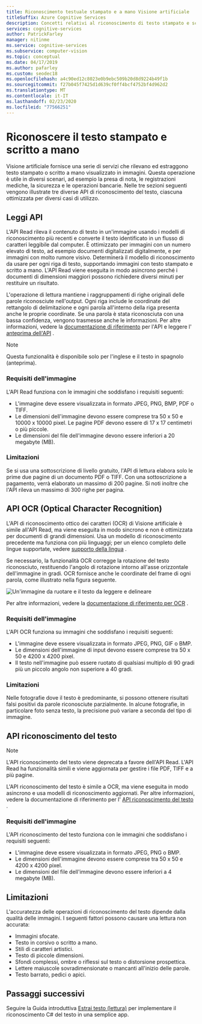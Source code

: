 ```yaml
---
title: Riconoscimento testuale stampato e a mano Visione artificiale
titleSuffix: Azure Cognitive Services
description: Concetti relativi al riconoscimento di testo stampato e scritto a mano presente nelle immagini tramite l'API Visione artificiale.
services: cognitive-services
author: PatrickFarley
manager: nitinme
ms.service: cognitive-services
ms.subservice: computer-vision
ms.topic: conceptual
ms.date: 04/17/2019
ms.author: pafarley
ms.custom: seodec18
ms.openlocfilehash: a4c90ed12c8023e0b9ebc509b20d8d9224b49f1b
ms.sourcegitcommit: f27b045f7425d1d639cf0ff4bcf4752bf4d962d2
ms.translationtype: MT
ms.contentlocale: it-IT
ms.lasthandoff: 02/23/2020
ms.locfileid: "77566251"
---
```

# <a name="recognize-printed-and-handwritten-text"></a>Riconoscere il testo stampato e scritto a mano

Visione artificiale fornisce una serie di servizi che rilevano ed estraggono testo stampato o scritto a mano visualizzato in immagini. Questa operazione è utile in diversi scenari, ad esempio la presa di nota, le registrazioni mediche, la sicurezza e le operazioni bancarie. Nelle tre sezioni seguenti vengono illustrate tre diverse API di riconoscimento del testo, ciascuna ottimizzata per diversi casi di utilizzo.

## <a name="read-api"></a>Leggi API

L'API Read rileva il contenuto di testo in un'immagine usando i modelli di riconoscimento più recenti e converte il testo identificato in un flusso di caratteri leggibile dal computer. È ottimizzato per immagini con un numero elevato di testo, ad esempio documenti digitalizzati digitalmente, e per immagini con molto rumore visivo. Determinerà il modello di riconoscimento da usare per ogni riga di testo, supportando immagini con testo stampato e scritto a mano. L'API Read viene eseguita in modo asincrono perché i documenti di dimensioni maggiori possono richiedere diversi minuti per restituire un risultato.

L'operazione di lettura mantiene i raggruppamenti di righe originali delle parole riconosciute nell'output. Ogni riga include le coordinate del rettangolo di delimitazione e ogni parola all'interno della riga presenta anche le proprie coordinate. Se una parola è stata riconosciuta con una bassa confidenza, vengono trasmesse anche le informazioni. Per altre informazioni, vedere la [documentazione di riferimento](https://westus.dev.cognitive.microsoft.com/docs/services/5adf991815e1060e6355ad44/operations/2afb498089f74080d7ef85eb) per l'API e leggere l' [anteprima dell'API](https://go.microsoft.com/fwlink/?linkid=2118322) .

> [!NOTE]
> Questa funzionalità è disponibile solo per l'inglese e il testo in spagnolo (anteprima).

### <a name="image-requirements"></a>Requisiti dell'immagine

L'API Read funziona con le immagini che soddisfano i requisiti seguenti:

- L'immagine deve essere visualizzata in formato JPEG, PNG, BMP, PDF o TIFF.
- Le dimensioni dell'immagine devono essere comprese tra 50 x 50 e 10000 x 10000 pixel. Le pagine PDF devono essere di 17 x 17 centimetri o più piccole.
- Le dimensioni del file dell'immagine devono essere inferiori a 20 megabyte (MB).

### <a name="limitations"></a>Limitazioni

Se si usa una sottoscrizione di livello gratuito, l'API di lettura elabora solo le prime due pagine di un documento PDF o TIFF. Con una sottoscrizione a pagamento, verrà elaborato un massimo di 200 pagine. Si noti inoltre che l'API rileva un massimo di 300 righe per pagina.

## <a name="ocr-optical-character-recognition-api"></a>API OCR (Optical Character Recognition)

L'API di riconoscimento ottico dei caratteri (OCR) di Visione artificiale è simile all'API Read, ma viene eseguita in modo sincrono e non è ottimizzata per documenti di grandi dimensioni. Usa un modello di riconoscimento precedente ma funziona con più linguaggi; per un elenco completo delle lingue supportate, vedere [supporto della lingua](language-support.md#text-recognition) .

Se necessario, la funzionalità OCR corregge la rotazione del testo riconosciuto, restituendo l'angolo di rotazione intorno all'asse orizzontale dell'immagine in gradi. OCR fornisce anche le coordinate del frame di ogni parola, come illustrato nella figura seguente.

![Un'immagine da ruotare e il testo da leggere e delineare](./Images/vision-overview-ocr.png)

Per altre informazioni, vedere la [documentazione di riferimento per OCR](https://westus.dev.cognitive.microsoft.com/docs/services/5adf991815e1060e6355ad44/operations/56f91f2e778daf14a499e1fc) .

### <a name="image-requirements"></a>Requisiti dell'immagine

L'API OCR funziona su immagini che soddisfano i requisiti seguenti:

* L'immagine deve essere visualizzata in formato JPEG, PNG, GIF o BMP.
* Le dimensioni dell'immagine di input devono essere comprese tra 50 x 50 e 4200 x 4200 pixel.
* Il testo nell'immagine può essere ruotato di qualsiasi multiplo di 90 gradi più un piccolo angolo non superiore a 40 gradi.

### <a name="limitations"></a>Limitazioni

Nelle fotografie dove il testo è predominante, si possono ottenere risultati falsi positivi da parole riconosciute parzialmente. In alcune fotografie, in particolare foto senza testo, la precisione può variare a seconda del tipo di immagine.

## <a name="recognize-text-api"></a>API riconoscimento del testo

> [!NOTE]
> L'API riconoscimento del testo viene deprecata a favore dell'API Read. L'API Read ha funzionalità simili e viene aggiornata per gestire i file PDF, TIFF e a più pagine.

L'API riconoscimento del testo è simile a OCR, ma viene eseguita in modo asincrono e usa modelli di riconoscimento aggiornati. Per altre informazioni, vedere la documentazione di riferimento per l' [API riconoscimento del testo](https://westus.dev.cognitive.microsoft.com/docs/services/5adf991815e1060e6355ad44/operations/587f2c6a154055056008f200) .

### <a name="image-requirements"></a>Requisiti dell'immagine

L'API riconoscimento del testo funziona con le immagini che soddisfano i requisiti seguenti:

- L'immagine deve essere visualizzata in formato JPEG, PNG o BMP.
- Le dimensioni dell'immagine devono essere comprese tra 50 x 50 e 4200 x 4200 pixel.
- Le dimensioni del file dell'immagine devono essere inferiori a 4 megabyte (MB).

## <a name="limitations"></a>Limitazioni

L'accuratezza delle operazioni di riconoscimento del testo dipende dalla qualità delle immagini. I seguenti fattori possono causare una lettura non accurata:

* Immagini sfocate.
* Testo in corsivo o scritto a mano.
* Stili di caratteri artistici.
* Testo di piccole dimensioni.
* Sfondi complessi, ombre o riflessi sul testo o distorsione prospettica.
* Lettere maiuscole sovradimensionate o mancanti all'inizio delle parole.
* Testo barrato, pedici o apici.

## <a name="next-steps"></a>Passaggi successivi

Seguire la Guida introduttiva [Estrai testo (lettura)](./QuickStarts/CSharp-hand-text.md) per implementare il riconoscimento C# del testo in una semplice app.
